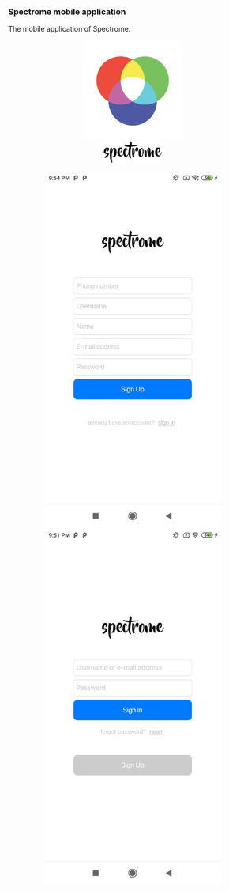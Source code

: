 ### Spectrome mobile application

The mobile application of Spectrome.

<p align="center">
    <img src="https://github.com/trK54Ylmz/spectrome-mobile/raw/develop/assets/images/icon.png" width="200">
    <br>
    <img src="https://github.com/trK54Ylmz/spectrome-mobile/raw/develop/assets/images/logo@2x.png" width="120">
</p>

<p align="center">
    <img src="https://github.com/trK54Ylmz/spectrome-mobile/raw/develop/assets/screens/signup.jpg" width="360">
    <img src="https://github.com/trK54Ylmz/spectrome-mobile/raw/develop/assets/screens/signin.jpg" width="360">
</p>